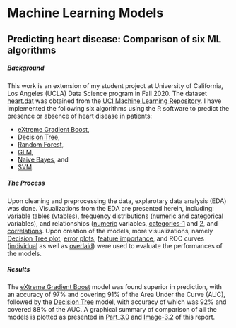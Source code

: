# Machine Learning Models
## Predicting heart disease: Comparison of six ML algorithms<br />
##### Background
This work is an extension of my student project at University of California, Los Angeles (UCLA) Data Science program in Fall 2020. The dataset [heart.dat](https://github.com/tsegayeh/ml_models_in_R/blob/main/heart.dat.csv) was obtained from the [UCI Machine Learning Repository](https://archive.ics.uci.edu/ml/datasets/Statlog+%28Heart%29). I have implemented the following six algorithms using the R software to predict the presence or absence of heart disease in patients:
* [eXtreme Gradient Boost](https://github.com/tsegayeh/ml_models_in_R/blob/main/Part_2.1_Models_XGBoost.R),
* [Decision Tree](https://github.com/tsegayeh/ml_models_in_R/blob/main/Part_2.2_DecisionTree.R), 
* [Random Forest](https://github.com/tsegayeh/ml_models_in_R/blob/main/Part_2.3_RandomF.R), 
* [GLM](https://github.com/tsegayeh/ml_models_in_R/blob/main/Part_2.4_GLM.R), 
* [Naive Bayes](https://github.com/tsegayeh/ml_models_in_R/blob/main/Part_2.5_NaiveB.R), and
* [SVM](https://github.com/tsegayeh/ml_models_in_R/blob/main/Part_2.6_SVM.R). <br />
##### The Process
Upon cleaning and preprocessing the data, explarotary data analysis (EDA) was done. Visualizations from the EDA are presented herein, including: variable tables ([vtables](https://github.com/tsegayeh/ml_models_in_R/blob/main/Image-1.1%20Variable%20Tables%20-%20Original%20vs%20Transformed.PNG)), frequency distributions ([numeric](https://github.com/tsegayeh/ml_models_in_R/blob/main/Image-1.3%20Boxplots%2C%20Numeric%20Variables.png) and [categorical](https://github.com/tsegayeh/ml_models_in_R/blob/main/Image-1.2%20Barplots%2C%20Categorical%20Variables.png) variables), and relationships ([numeric](https://github.com/tsegayeh/ml_models_in_R/blob/main/Image-1.6%20Heart%20Disease%20by%20Variable%20-%20Numeric.png) variables, [categories-1](https://github.com/tsegayeh/ml_models_in_R/blob/main/Image-1.4%20Heart%20Disease%20by%20Category-1.png) and [2](https://github.com/tsegayeh/ml_models_in_R/blob/main/Image-1.5%20Heart%20Disease%20by%20Category-2.png), and [correlations](https://github.com/tsegayeh/ml_models_in_R/blob/main/Image-1.7%20Correlation.png). Upon creation of the models, more visualizations, namely [Decision Tree plot](https://github.com/tsegayeh/ml_models_in_R/blob/main/Image-2.5%20Decision_tree_Plot.png), [error plots](https://github.com/tsegayeh/ml_models_in_R/blob/main/Image-2.1%20e%24train_mloglos%20xgb.png), [feature importance](https://github.com/tsegayeh/ml_models_in_R/blob/main/Image-2.1.1%20Feature%20Importance%20-%20Xgb.png), and ROC curves ([individual](https://github.com/tsegayeh/ml_models_in_R/blob/main/Image-3.1_ROC-AUC-eachModel.png) as well as [overlaid](https://github.com/tsegayeh/ml_models_in_R/blob/main/Image-3.2%20ROC-AUC-all-Models.png)) were used to evaluate the performances of the models.<br />
##### Results
The [eXtreme Gradient Boost](https://github.com/tsegayeh/ml_models_in_R/blob/main/Part_2.1_Models_XGBoost.R) model was found superior in prediction, with an accuracy of 97% and covering 91% of the Area Under the Curve (AUC), followed by the [Decision Tree](https://github.com/tsegayeh/ml_models_in_R/blob/main/Part_2.2_DecisionTree.R) model, with accuracy of which was 92% and covered 88% of the AUC. A graphical summary of comparison of all the models is plotted as presented in [Part_3.0](https://github.com/tsegayeh/ml_models_in_R/blob/main/Part_3.0_ROC_AUC6.R) and [Image-3.2](https://github.com/tsegayeh/ml_models_in_R/blob/main/Image-3.2%20ROC-AUC-all-Models.png) of this report.<br />
